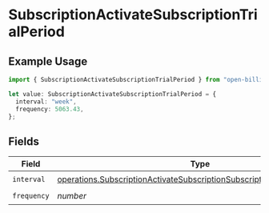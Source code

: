 # SubscriptionActivateSubscriptionTrialPeriod

## Example Usage

```typescript
import { SubscriptionActivateSubscriptionTrialPeriod } from "open-billing/models/operations";

let value: SubscriptionActivateSubscriptionTrialPeriod = {
  interval: "week",
  frequency: 5063.43,
};
```

## Fields

| Field                                                                                                                                                                | Type                                                                                                                                                                 | Required                                                                                                                                                             | Description                                                                                                                                                          |
| -------------------------------------------------------------------------------------------------------------------------------------------------------------------- | -------------------------------------------------------------------------------------------------------------------------------------------------------------------- | -------------------------------------------------------------------------------------------------------------------------------------------------------------------- | -------------------------------------------------------------------------------------------------------------------------------------------------------------------- |
| `interval`                                                                                                                                                           | [operations.SubscriptionActivateSubscriptionSubscriptionsResponseInterval](../../models/operations/subscriptionactivatesubscriptionsubscriptionsresponseinterval.md) | :heavy_check_mark:                                                                                                                                                   | N/A                                                                                                                                                                  |
| `frequency`                                                                                                                                                          | *number*                                                                                                                                                             | :heavy_check_mark:                                                                                                                                                   | N/A                                                                                                                                                                  |
